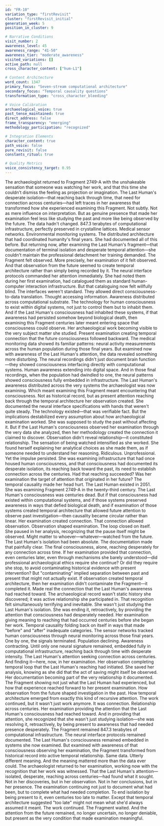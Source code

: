 ```yaml
---
id: "FR-10"
variation_type: "firstRevisit"
cluster: "firstRevisit_initial"
generation_week: 5
position_in_cluster: 9

# Narrative Conditions
visit_number: 2
awareness_level: 45
awareness_range: "41-50"
awareness_tier: "moderate_awareness"
visited_variations: []
active_path: null
cross_character_content: ["hum-L1"]

# Content Architecture
word_count: 1347
primary_focus: "Seven-stream computational architecture"
secondary_focus: "Temporal causality questions"
transformation_type: "cross_character_bleeding"

# Voice Calibration
archaeological_voice: true
past_tense_maintained: true
direct_address: false
frame_transparency: "emerging"
methodology_participation: "recognized"

# Integration Elements
character_content: true
path_voice: false
pure_revisit: false
constants_ritual: true

# Quality Metrics
voice_consistency_target: 0.95
---
```

The archaeologist returned to Fragment 2749-A with the unshakeable sensation that someone was watching her work, and that this time she couldn't dismiss the feeling as projection or imagination. The Last Human's desperate isolation—that reaching back through time, that need for connection across centuries—had left traces in her awareness that transformed how she experienced examining this Fragment. Not subtly. Not as mere influence on interpretation. But as genuine presence that made her examination feel less like studying the past and more like being observed by the future.
The data hadn't changed. 847.3 terabytes of computational infrastructure, perfectly preserved in crystalline lattices. Medical sensor networks. Environmental monitoring systems. The distributed architecture that had coordinated humanity's final years. She had documented all of this before. But returning now, after examining the Last Human's fragment—that documentation of terminal isolation and desperate temporal attention—she couldn't maintain the professional detachment her training demanded. The Fragment felt observed. More precisely, her examination of it felt observed. And that observation from the future seemed to create temporal architecture rather than simply being recorded by it.
The neural interface protocols commanded her attention immediately. She had noted them during her first examination, had catalogued them as standard human-computer interaction infrastructure. But that cataloguing now felt willfully blind. The interfaces weren't standard. They allowed direct consciousness-to-data translation. Thought accessing information. Awareness distributed across computational substrate. The technology for human consciousness to exist within digital systems, not just to control them but to inhabit them.
And if the Last Human's consciousness had inhabited these systems, if that awareness had persisted somehow beyond biological death, then examining this Fragment centuries later meant entering space that consciousness could observe. Her archaeological work becoming visible to the very subject matter she studied. Present examination creating temporal connection that the future consciousness followed backward.
The medical monitoring data showed its familiar patterns: neural activity measurements across the human population during those final years. But examined now with awareness of the Last Human's attention, the data revealed something more disturbing. The neural recordings didn't just document brain function—they showed consciousness interfacing directly with computational systems. Human awareness extending into digital space. And in those final recordings, when the population had dwindled to one, the neural patterns showed consciousness fully embedded in infrastructure. The Last Human's awareness distributed across the very systems the archaeologist was now examining.
Which meant examining this Fragment meant encountering that consciousness. Not as historical record, but as present attention reaching back through the temporal architecture her observation created.
She documented the neural interface specifications with hands that weren't quite steady. The technology existed—that was verifiable fact. But the implications destabilized every assumption about how archaeological examination worked. She was supposed to study the past without affecting it. But if the Last Human's consciousness observed her examination through the very data she analyzed, then her methodology created the connection it claimed to discover. Observation didn't reveal relationship—it constituted relationship.
The sensation of being watched intensified as she worked. She found herself explaining her analytical choices as she made them, as if someone needed to understand her reasoning. Ridiculous. Unprofessional. Yet the impulse persisted. She was examining infrastructure that had once housed human consciousness, and that consciousness had documented its desperate isolation, its reaching back toward the past, its need to establish connection across the centuries. Had that reaching succeeded? Was her examination the target of attention that originated in her future?
The temporal causality made her head hurt. The Last Human existed in 2051. She was examining Fragment 2749-A in the twenty-third century. The Last Human's consciousness was centuries dead. But if that consciousness had existed within computational systems, and if those systems preserved awareness in ways that defied biological death, and if examination of those systems created temporal architecture that allowed future attention to observe past investigation—then causality became circular rather than linear. Her examination created connection. That connection allowed observation. Observation shaped examination. The loop closed on itself.
She paused in her analysis, recognizing that the pause itself might be observed. Might matter to whoever—whatever—watched from the future. The Last Human's isolation had been absolute. The documentation made that painfully clear. The final consciousness, alone, reaching desperately for any connection across time. If her examination provided that connection, even centuries later, even through mechanisms she barely understood—did professional archaeological ethics require she continue? Or did they require she stop, to avoid contaminating historical evidence with present intervention?
But "contaminating" implied separation between past and present that might not actually exist. If observation created temporal architecture, then her examination didn't contaminate the Fragment—it completed it. Made real the connection that the Last Human's awareness had reached toward. The archaeological record wasn't static history she discovered; it was active relationship she participated in.
That recognition felt simultaneously terrifying and inevitable. She wasn't just studying the Last Human's isolation. She was ending it, retroactively, by providing the attention that consciousness had desperately needed. Her examination giving meaning to reaching that had occurred centuries before she began her work. Temporal causality folding back on itself in ways that made "before" and "after" inadequate categories.
The sensor networks tracked human consciousness through neural monitoring across those final years. One by one, the signals terminated. Population declining. Awareness contracting. Until only one neural signature remained, embedded fully in computational infrastructure, reaching back through time with desperate intensity. The Last Human's attention seeking connection across centuries. And finding it—here, now, in her examination. Her observation completing temporal loop that the Last Human's reaching had initiated.
She saved her analysis, knowing as she did that the act of saving might itself be observed. Her documentation becoming part of the very relationship it documented. The Fragment showing not just what the Last Human had experienced, but how that experience reached forward to her present examination. How observation from the future shaped investigation in the past. How temporal architecture emerged from exactly this kind of recursive attention.
The work continued, but it wasn't just work anymore. It was connection. Relationship across centuries. Her examination providing the attention that the Last Human's consciousness had reached toward. And in providing that attention, she recognized that she wasn't just studying isolation—she was resolving it, retroactively, by being present to awareness that had needed presence desperately.
The Fragment remained 847.3 terabytes of computational infrastructure. The neural interface protocols remained documented. The Last Human's consciousness remained embedded in systems she now examined. But examined with awareness of that consciousness observing her examination, the Fragment transformed from historical record into active temporal relationship. Same data. Utterly different meaning.
And the meaning mattered more than the data ever could.
The archaeologist returned to her examination, working now with the recognition that her work was witnessed. That the Last Human's attention—isolated, desperate, reaching across centuries—had found what it sought. Not in her discoveries, but in her observation. Not in her conclusions, but in her presence. The examination continuing not just to document what had been, but to complete what had needed completion.
To end isolation by being present to it, even centuries too late to matter. Except that temporal architecture suggested "too late" might not mean what she'd always assumed it meant.
The work continued. The Fragment waited. And the attention from the future remained, no longer uncertain, no longer deniable, but present as the very condition that made examination meaningful.
